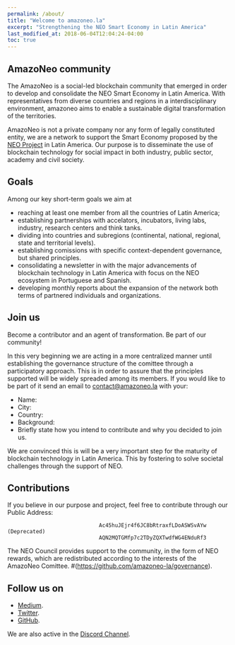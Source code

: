 ```yaml
---
permalink: /about/
title: "Welcome to amazoneo.la"
excerpt: "Strengthening the NEO Smart Economy in Latin America"
last_modified_at: 2018-06-04T12:04:24-04:00
toc: true
---
```


## AmazoNeo community

The AmazoNeo is a social-led blockchain community that emerged in order to develop and consolidate the NEO Smart Economy in Latin America. With representatives from diverse countries and regions in a interdisciplinary environment, amazoneo aims to enable a sustainable digital transformation of the territories.

AmazoNeo is not a private company nor any form of legally constituted entity, we are a network to support the Smart Economy proposed by the [NEO Project](https://github.com/neo-project) in Latin America. Our purpose is to disseminate the use of blockchain technology for social impact in both industry, public sector, academy and civil society.

## Goals

Among our key short-term goals we aim at
- reaching at least one member from all the countries of Latin America;
- establishing partnerships with accelators, incubators, living labs, industry, research centers and think tanks.
- dividing into countries and subregions (continental, national, regional, state and territorial levels).
- establishing comissions with specific context-dependent governance, but shared principles.
- consolidating a newsletter in with the major advancements of blockchain technology in Latin America with focus on the NEO ecosystem in Portuguese and Spanish.
- developing monthly reports about the expansion of the network both terms of partnered individuals and organizations.

## Join us

Become a contributor and an agent of transformation. Be part of our community!

In this very beginning we are acting in a more centralized manner until establishing the governance structure of the comittee through a participatory approach. This is in order to assure that the principles supported will be widely spreaded among its members. If you would like to be part of it send an email to contact@amazoneo.la with your:

- Name:
- City:
- Country:
- Background:
- Briefly state how you intend to contribute and why you decided to join us.

We are convinced this is will be a very important step for the maturity of blockchain technology in Latin America. This by fostering to solve societal challenges through the support of NEO.

## Contributions

If you believe in our purpose and project, feel free to contribute through our Public Address:

                                 Ac45huJEjr4f6JC8bRtraxfLDoASWSvAYw (Deprecated)
                                 AQN2MQTGMfp7c2TDyZQXTwdfWG4ENduRf3
                                 

The NEO Council provides support to the community, in the form of NEO rewards, which are redistributed  according to the interests of the AmazoNeo Comittee. #(https://github.com/amazoneo-la/governance).

## Follow us on

- [Medium](https://medium.com/amazoneo).
- [Twitter](https//twitter.com/amazoneo_la).
- [GitHub](https://github.com/amazoneo-la).

We are also active in the [Discord Channel](https://discord.gg/gTEddmq).

